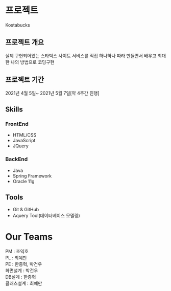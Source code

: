 # 프로젝트
Kostabucks

## 프로젝트 개요
실제 구현되어있는 스타벅스 사이트 서비스를 직접 하나하나 따라 만들면서 배우고 최대한 나의 방법으로 코딩구현

## 프로젝트 기간
2021년 4월 5일~ 2021년 5월 7일[약 4주간 진행]

## Skills
### FrontEnd
- HTML/CSS
- JavaScript
- JQuery

### BackEnd
- Java
- Spring Framework
- Oracle 11g

## Tools
- Git & GitHub
- Aquery Tool(데이터베이스 모델링)

# Our Teams
PM : 조익호  
PL : 최예만  
PE : 한종혁, 박건우  
화면설계 : 박건우  
DB설계 : 한종혁  
클래스설계 : 최예만  
